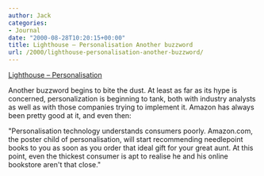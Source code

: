 ```yaml
---
author: Jack
categories:
- Journal
date: "2000-08-28T10:20:15+00:00"
title: Lighthouse – Personalisation Another buzzword
url: /2000/lighthouse-personalisation-another-buzzword/
---
```


[Lighthouse &#8211; Personalisation][1]

Another buzzword begins to bite the dust. At least as far as its hype is concerned, personalization is beginning to tank, both with industry analysts as well as with those companies trying to implement it. Amazon has always been pretty good at it, and even then:
  

  
"Personalisation technology understands consumers poorly. Amazon.com, the poster child of personalisation, will start recommending needlepoint books to you as soon as you order that ideal gift for your great aunt. At this point, even the thickest consumer is apt to realise he and his online bookstore aren't that close."

 [1]: http://www.shorewalker.com/hype/hype60.html
